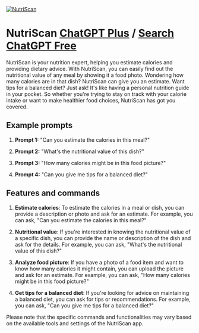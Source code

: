 
[![NutriScan](https://files.oaiusercontent.com/file-NCmPPQNRc7Pf1Ds3uTwiXUvN?se=2123-10-17T12%3A38%3A25Z&sp=r&sv=2021-08-06&sr=b&rscc=max-age%3D31536000%2C%20immutable&rscd=attachment%3B%20filename%3Defeb3dcd-5750-4f5e-8f5e-ea1803877cce.png&sig=kHJR3zYS4aqEIBl4UVTUJwoDUlWxx740e/6y/2fIhM8%3D)](https://chat.openai.com/g/g-wN05jegUf-nutriscan)

# NutriScan [ChatGPT Plus](https://chat.openai.com/g/g-wN05jegUf-nutriscan) / [Search ChatGPT Free](https://gptcall.net/index.html#/?search=NutriScan)

NutriScan is your nutrition expert, helping you estimate calories and providing dietary advice. With NutriScan, you can easily find out the nutritional value of any meal by showing it a food photo. Wondering how many calories are in that dish? NutriScan can give you an estimate. Want tips for a balanced diet? Just ask! It's like having a personal nutrition guide in your pocket. So whether you're trying to stay on track with your calorie intake or want to make healthier food choices, NutriScan has got you covered.

## Example prompts

1. **Prompt 1:** "Can you estimate the calories in this meal?"

2. **Prompt 2:** "What's the nutritional value of this dish?"

3. **Prompt 3:** "How many calories might be in this food picture?"

4. **Prompt 4:** "Can you give me tips for a balanced diet?"

## Features and commands

1. **Estimate calories**: To estimate the calories in a meal or dish, you can provide a description or photo and ask for an estimate. For example, you can ask, "Can you estimate the calories in this meal?"

2. **Nutritional value**: If you're interested in knowing the nutritional value of a specific dish, you can provide the name or description of the dish and ask for the details. For example, you can ask, "What's the nutritional value of this dish?"

3. **Analyze food picture**: If you have a photo of a food item and want to know how many calories it might contain, you can upload the picture and ask for an estimate. For example, you can ask, "How many calories might be in this food picture?"

4. **Get tips for a balanced diet**: If you're looking for advice on maintaining a balanced diet, you can ask for tips or recommendations. For example, you can ask, "Can you give me tips for a balanced diet?"

Please note that the specific commands and functionalities may vary based on the available tools and settings of the NutriScan app.


